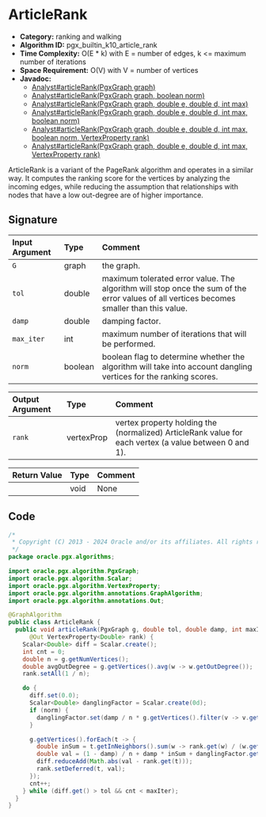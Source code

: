 # ArticleRank

- **Category:** ranking and walking
- **Algorithm ID:** pgx_builtin_k10_article_rank
- **Time Complexity:** O(E * k) with E = number of edges, k <= maximum number of iterations
- **Space Requirement:** O(V) with V = number of vertices
- **Javadoc:**
  - [Analyst#articleRank(PgxGraph graph)](https://docs.oracle.com/en/database/oracle/property-graph/24.3/spgjv/oracle/pgx/api/Analyst.html#articleRank_oracle_pgx_api_PgxGraph_)
  - [Analyst#articleRank(PgxGraph graph, boolean norm)](https://docs.oracle.com/en/database/oracle/property-graph/24.3/spgjv/oracle/pgx/api/Analyst.html#articleRank_oracle_pgx_api_PgxGraph_boolean_)
  - [Analyst#articleRank(PgxGraph graph, double e, double d, int max)](https://docs.oracle.com/en/database/oracle/property-graph/24.3/spgjv/oracle/pgx/api/Analyst.html#articleRank_oracle_pgx_api_PgxGraph_double_double_int_)
  - [Analyst#articleRank(PgxGraph graph, double e, double d, int max, boolean norm)](https://docs.oracle.com/en/database/oracle/property-graph/24.3/spgjv/oracle/pgx/api/Analyst.html#articleRank_oracle_pgx_api_PgxGraph_double_double_int_boolean_)
  - [Analyst#articleRank(PgxGraph graph, double e, double d, int max, boolean norm, VertexProperty rank)](https://docs.oracle.com/en/database/oracle/property-graph/24.3/spgjv/oracle/pgx/api/Analyst.html#articleRank_oracle_pgx_api_PgxGraph_double_double_int_boolean_oracle_pgx_api_VertexProperty_)
  - [Analyst#articleRank(PgxGraph graph, double e, double d, int max, VertexProperty rank)](https://docs.oracle.com/en/database/oracle/property-graph/24.3/spgjv/oracle/pgx/api/Analyst.html#articleRank_oracle_pgx_api_PgxGraph_double_double_int_oracle_pgx_api_VertexProperty_)

ArticleRank is a variant of the PageRank algorithm and operates in a similar way. It computes the ranking score for the vertices by analyzing the incoming edges, while reducing the assumption that relationships with nodes that have a low out-degree are of higher importance.

## Signature

| Input Argument | Type | Comment |
| :--- | :--- | :--- |
| `G` | graph | the graph. |
| `tol` | double | maximum tolerated error value. The algorithm will stop once the sum of the error values of all vertices becomes smaller than this value. |
| `damp` | double | damping factor. |
| `max_iter` | int | maximum number of iterations that will be performed. |
| `norm` | boolean | boolean flag to determine whether the algorithm will take into account dangling vertices for the ranking scores. |

| Output Argument | Type | Comment |
| :--- | :--- | :--- |
| `rank` | vertexProp | vertex property holding the (normalized) ArticleRank value for each vertex (a value between 0 and 1). |

| Return Value | Type | Comment |
| :--- | :--- | :--- |
| | void | None |

## Code

```java
/*
 * Copyright (C) 2013 - 2024 Oracle and/or its affiliates. All rights reserved.
 */
package oracle.pgx.algorithms;

import oracle.pgx.algorithm.PgxGraph;
import oracle.pgx.algorithm.Scalar;
import oracle.pgx.algorithm.VertexProperty;
import oracle.pgx.algorithm.annotations.GraphAlgorithm;
import oracle.pgx.algorithm.annotations.Out;

@GraphAlgorithm
public class ArticleRank {
  public void articleRank(PgxGraph g, double tol, double damp, int maxIter, boolean norm,
      @Out VertexProperty<Double> rank) {
    Scalar<Double> diff = Scalar.create();
    int cnt = 0;
    double n = g.getNumVertices();
    double avgOutDegree = g.getVertices().avg(w -> w.getOutDegree());
    rank.setAll(1 / n);

    do {
      diff.set(0.0);
      Scalar<Double> danglingFactor = Scalar.create(0d);
      if (norm) {
        danglingFactor.set(damp / n * g.getVertices().filter(v -> v.getOutDegree() == 0).sum(rank::get));
      }

      g.getVertices().forEach(t -> {
        double inSum = t.getInNeighbors().sum(w -> rank.get(w) / (w.getOutDegree() + avgOutDegree));
        double val = (1 - damp) / n + damp * inSum + danglingFactor.get();
        diff.reduceAdd(Math.abs(val - rank.get(t)));
        rank.setDeferred(t, val);
      });
      cnt++;
    } while (diff.get() > tol && cnt < maxIter);
  }
}
```
